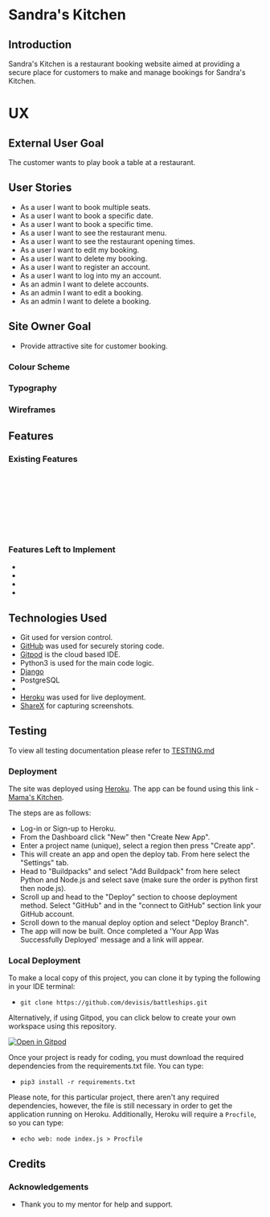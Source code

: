 # Sandra's Kitchen

## Introduction

Sandra's Kitchen is a restaurant booking website aimed at providing a secure place for customers to make and manage bookings for Sandra's Kitchen.

# UX

## External User Goal

The customer wants to play book a table at a restaurant.

## User Stories

- As a user I want to book multiple seats.
- As a user I want to book a specific date.
- As a user I want to book a specific time.
- As a user I want to see the restaurant menu.
- As a user I want to see the restaurant opening times.
- As a user I want to edit my booking.
- As a user I want to delete my booking.
- As a user I want to register an account.
- As a user I want to log into my an account.
- As an admin I want to delete accounts.
- As an admin I want to edit a booking.
- As an admin I want to delete a booking.


## Site Owner Goal

- Provide attractive site for customer booking.

### Colour Scheme



### Typography



### Wireframes


## Features

### Existing Features

#### 

![]()

#### 

![]()

#### 

![]()

#### 

![]()

#### 

![]()

#### 

![]()

#### 

![]()

### Features Left to Implement

-
-
-
-

## Technologies Used

- Git used for version control.
- [GitHub]() was used for securely storing code.
- [Gitpod](https://gitpod.io/) is the cloud based IDE.
- Python3 is used for the main code logic.
- [Django]()
- PostgreSQL
- 
- [Heroku](https://heroku.com/) was used for live deployment.
- [ShareX](https://getsharex.com/) for capturing screenshots.

## Testing

To view all testing documentation please refer to [TESTING.md](TESTING.md)

### Deployment

The site was deployed using [Heroku](https://heroku.com/). The app can be found using this link - [Mama's Kitchen](https://devisis-battleships.herokuapp.com/).

The steps are as follows:

- Log-in or Sign-up to Heroku.
- From the Dashboard click "New" then "Create New App".
- Enter a project name (unique), select a region then press "Create app".
- This will create an app and open the deploy tab. From here select the "Settings" tab.
- Head to "Buildpacks" and select "Add Buildpack" from here select Python and Node.js and select save (make sure the order is python first then node.js).
- Scroll up and head to the "Deploy" section to choose deployment method. Select "GitHub" and in the "connect to GitHub" section link your GitHub account.
- Scroll down to the manual deploy option and select "Deploy Branch".
- The app will now be built. Once completed a 'Your App Was Successfully Deployed' message and a link will appear.

### Local Deployment

To make a local copy of this project, you can clone it by typing the following in your IDE terminal:

- `git clone https://github.com/devisis/battleships.git`

Alternatively, if using Gitpod, you can click below to create your own workspace using this repository.

[![Open in Gitpod](https://gitpod.io/button/open-in-gitpod.svg)](https://gitpod.io/#https://github.com/devisis/mamas-kitchen)

Once your project is ready for coding, you must download the required dependencies from the requirements.txt file. You can type:

- `pip3 install -r requirements.txt`

Please note, for this particular project, there aren't any required dependencies, however, the file is still necessary in order to get the application running on Heroku.
Additionally, Heroku will require a `Procfile`, so you can type:

- `echo web: node index.js > Procfile`

## Credits

### Acknowledgements

- Thank you to my mentor for help and support.